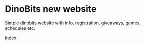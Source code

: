 # DinoBits new website
Simple dinobits website with info, registration, giveaways, games, schedules etc.

[Index](./docs/index.md)